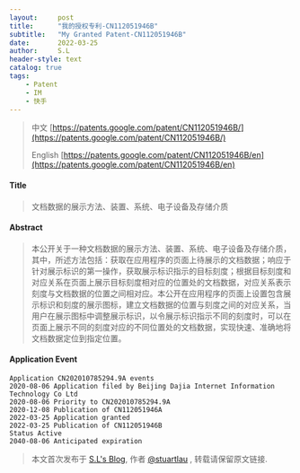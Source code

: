 ```yaml
---
layout:     post
title:      "我的授权专利-CN112051946B"
subtitle:   "My Granted Patent-CN112051946B"
date:       2022-03-25
author:     S.L
header-style: text
catalog: true
tags:
    - Patent
    - IM
    - 快手
---
```

> 中文 [https://patents.google.com/patent/CN112051946B/](https://patents.google.com/patent/CN112051946B/)
>
> English [https://patents.google.com/patent/CN112051946B/en](https://patents.google.com/patent/CN112051946B/en)

#### Title
> 文档数据的展示方法、装置、系统、电子设备及存储介质





#### Abstract
> 本公开关于一种文档数据的展示方法、装置、系统、电子设备及存储介质，其中，所述方法包括：获取在应用程序的页面上待展示的文档数据；响应于针对展示标识的第一操作，获取展示标识指示的目标刻度；根据目标刻度和对应关系在页面上展示目标刻度相对应的位置处的文档数据，对应关系表示刻度与文档数据的位置之间相对应。本公开在应用程序的页面上设置包含展示标识和刻度的展示图标，建立文档数据的位置与刻度之间的对应关系，当用户在展示图标中调整展示标识，以令展示标识指示不同的刻度时，可以在页面上展示不同的刻度对应的不同位置处的文档数据，实现快速、准确地将文档数据定位到指定位置。





#### Application Event
```
Application CN202010785294.9A events 
2020-08-06 Application filed by Beijing Dajia Internet Information Technology Co Ltd
2020-08-06 Priority to CN202010785294.9A
2020-12-08 Publication of CN112051946A
2022-03-25 Application granted
2022-03-25 Publication of CN112051946B
Status Active
2040-08-06 Anticipated expiration
```
> 本文首次发布于 [S.L's Blog](http://elsef.com), 作者 [@stuartlau](http://github.com/stuartlau) ,
转载请保留原文链接.

